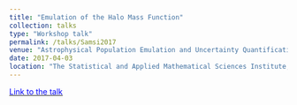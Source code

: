 ```yaml
---
title: "Emulation of the Halo Mass Function"
collection: talks
type: "Workshop talk"
permalink: /talks/Samsi2017
venue: "Astrophysical Population Emulation and Uncertainty Quantification Workshop"
date: 2017-04-03
location: "The Statistical and Applied Mathematical Sciences Institute, Research Triangle Park, North Carolina"
---
```


[<u><span style="color:blue"> Link to the talk </span></u>](https://www.samsi.info/wp-content/uploads/2017/04/NRamachandra-hmf.pdf)

